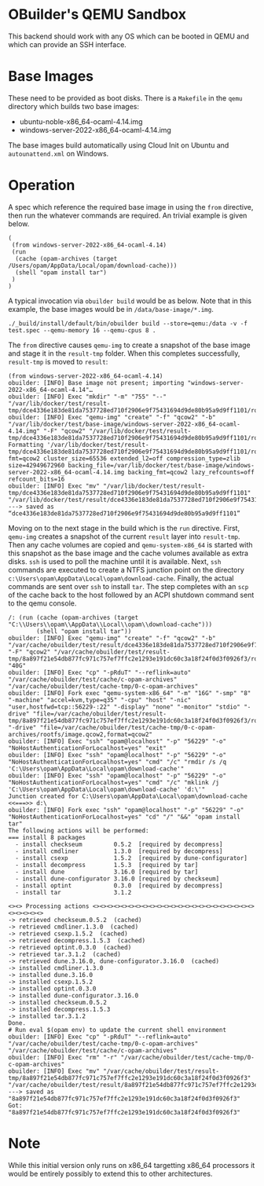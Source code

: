 # OBuilder's QEMU Sandbox

This backend should work with any OS which can be booted in QEMU and
which can provide an SSH interface.

# Base Images

These need to be provided as boot disks.  There is a `Makefile` in the
`qemu` directory which builds two base images:

- ubuntu-noble-x86_64-ocaml-4.14.img
- windows-server-2022-x86_64-ocaml-4.14.img

The base images build automatically using Cloud Init on Ubuntu and
`autounattend.xml` on Windows.

# Operation


A spec which reference the required base image in using the `from`
directive, then run the whatever commands are required.  An trivial
example is given below.

```
(
 (from windows-server-2022-x86_64-ocaml-4.14)
 (run
  (cache (opam-archives (target /Users/opam/AppData/Local/opam/download-cache)))
  (shell "opam install tar")
 )
)
```

A typical invocation via `obuilder build` would be as below.  Note that
in this example, the base images would be in `/data/base-image/*.img`.

```
./_build/install/default/bin/obuilder build --store=qemu:/data -v -f test.spec --qemu-memory 16 --qemu-cpus 8 .
```

The `from` directive causes `qemu-img` to create a snapshot of the base
image and stage it in the `result-tmp` folder.  When this completes
successfully, `result-tmp` is moved to `result`:

```
(from windows-server-2022-x86_64-ocaml-4.14)
obuilder: [INFO] Base image not present; importing "windows-server-2022-x86_64-ocaml-4.14"…
obuilder: [INFO] Exec "mkdir" "-m" "755" "--" "/var/lib/docker/test/result-tmp/dce4336e183de81da7537728ed710f2906e9f75431694d9de80b95a9d9ff1101/rootfs"
obuilder: [INFO] Exec "qemu-img" "create" "-f" "qcow2" "-b" "/var/lib/docker/test/base-image/windows-server-2022-x86_64-ocaml-4.14.img" "-F" "qcow2" "/var/lib/docker/test/result-tmp/dce4336e183de81da7537728ed710f2906e9f75431694d9de80b95a9d9ff1101/rootfs/image.qcow2"
Formatting '/var/lib/docker/test/result-tmp/dce4336e183de81da7537728ed710f2906e9f75431694d9de80b95a9d9ff1101/rootfs/image.qcow2', fmt=qcow2 cluster_size=65536 extended_l2=off compression_type=zlib size=42949672960 backing_file=/var/lib/docker/test/base-image/windows-server-2022-x86_64-ocaml-4.14.img backing_fmt=qcow2 lazy_refcounts=off refcount_bits=16
obuilder: [INFO] Exec "mv" "/var/lib/docker/test/result-tmp/dce4336e183de81da7537728ed710f2906e9f75431694d9de80b95a9d9ff1101" "/var/lib/docker/test/result/dce4336e183de81da7537728ed710f2906e9f75431694d9de80b95a9d9ff1101"
---> saved as “dce4336e183de81da7537728ed710f2906e9f75431694d9de80b95a9d9ff1101”
```

Moving on to the next stage in the build which is the `run` directive.
First, `qemu-img` creates a snapshot of the current `result` layer into
`result-tmp`.  Then any cache volumes are copied and `qemu-system-x86_64`
is started with this snapshot as the base image and the cache volumes
available as extra disks.  `ssh` is used to poll the machine until it is
available.  Next, `ssh` commands are executed to create a NTFS junction
point on the directory `c:\Users\opam\AppData\Local\opam\download-cache`.
Finally, the actual commands are sent over `ssh` to install `tar`.
The step completes with an `scp` of the cache back to the host followed
by an ACPI shutdown command sent to the qemu console.

```
/: (run (cache (opam-archives (target "C:\\Users\\opam\\AppData\\Local\\opam\\download-cache")))
        (shell "opam install tar"))
obuilder: [INFO] Exec "qemu-img" "create" "-f" "qcow2" "-b" "/var/cache/obuilder/test/result/dce4336e183de81da7537728ed710f2906e9f75431694d9de80b95a9d9ff1101/rootfs/image.qcow2" "-F" "qcow2" "/var/cache/obuilder/test/result-tmp/8a897f21e54db877fc971c757ef7ffc2e1293e191dc60c3a18f24f0d3f0926f3/rootfs/image.qcow2" "40G"
obuilder: [INFO] Exec "cp" "-pRduT" "--reflink=auto" "/var/cache/obuilder/test/cache/c-opam-archives" "/var/cache/obuilder/test/cache-tmp/0-c-opam-archives"
obuilder: [INFO] Fork exec "qemu-system-x86_64" "-m" "16G" "-smp" "8" "-machine" "accel=kvm,type=q35" "-cpu" "host" "-nic" "user,hostfwd=tcp::56229-:22" "-display" "none" "-monitor" "stdio" "-drive" "file=/var/cache/obuilder/test/result-tmp/8a897f21e54db877fc971c757ef7ffc2e1293e191dc60c3a18f24f0d3f0926f3/rootfs/image.qcow2,format=qcow2" "-drive" "file=/var/cache/obuilder/test/cache-tmp/0-c-opam-archives/rootfs/image.qcow2,format=qcow2"
obuilder: [INFO] Exec "ssh" "opam@localhost" "-p" "56229" "-o" "NoHostAuthenticationForLocalhost=yes" "exit"
obuilder: [INFO] Exec "ssh" "opam@localhost" "-p" "56229" "-o" "NoHostAuthenticationForLocalhost=yes" "cmd" "/c" "rmdir /s /q 'C:\Users\opam\AppData\Local\opam\download-cache'"
obuilder: [INFO] Exec "ssh" "opam@localhost" "-p" "56229" "-o" "NoHostAuthenticationForLocalhost=yes" "cmd" "/c" "mklink /j 'C:\Users\opam\AppData\Local\opam\download-cache' 'd:\'"
Junction created for C:\Users\opam\AppData\Local\opam\download-cache <<===>> d:\
obuilder: [INFO] Fork exec "ssh" "opam@localhost" "-p" "56229" "-o" "NoHostAuthenticationForLocalhost=yes" "cd" "/" "&&" "opam install tar"
The following actions will be performed:
=== install 8 packages
  - install checkseum         0.5.2  [required by decompress]
  - install cmdliner          1.3.0  [required by decompress]
  - install csexp             1.5.2  [required by dune-configurator]
  - install decompress        1.5.3  [required by tar]
  - install dune              3.16.0 [required by tar]
  - install dune-configurator 3.16.0 [required by checkseum]
  - install optint            0.3.0  [required by decompress]
  - install tar               3.1.2

<><> Processing actions <><><><><><><><><><><><><><><><><><><><><><><><><><><><>
-> retrieved checkseum.0.5.2  (cached)
-> retrieved cmdliner.1.3.0  (cached)
-> retrieved csexp.1.5.2  (cached)
-> retrieved decompress.1.5.3  (cached)
-> retrieved optint.0.3.0  (cached)
-> retrieved tar.3.1.2  (cached)
-> retrieved dune.3.16.0, dune-configurator.3.16.0  (cached)
-> installed cmdliner.1.3.0
-> installed dune.3.16.0
-> installed csexp.1.5.2
-> installed optint.0.3.0
-> installed dune-configurator.3.16.0
-> installed checkseum.0.5.2
-> installed decompress.1.5.3
-> installed tar.3.1.2
Done.
# Run eval $(opam env) to update the current shell environment
obuilder: [INFO] Exec "cp" "-pRduT" "--reflink=auto" "/var/cache/obuilder/test/cache-tmp/0-c-opam-archives" "/var/cache/obuilder/test/cache/c-opam-archives"
obuilder: [INFO] Exec "rm" "-r" "/var/cache/obuilder/test/cache-tmp/0-c-opam-archives"
obuilder: [INFO] Exec "mv" "/var/cache/obuilder/test/result-tmp/8a897f21e54db877fc971c757ef7ffc2e1293e191dc60c3a18f24f0d3f0926f3" "/var/cache/obuilder/test/result/8a897f21e54db877fc971c757ef7ffc2e1293e191dc60c3a18f24f0d3f0926f3"
---> saved as "8a897f21e54db877fc971c757ef7ffc2e1293e191dc60c3a18f24f0d3f0926f3"
Got: "8a897f21e54db877fc971c757ef7ffc2e1293e191dc60c3a18f24f0d3f0926f3"
```

# Note

While this initial version only runs on x86_64 targetting x86_64
processors it would be entirely possibly to extend this to other
architectures.
